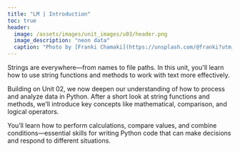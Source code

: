```yaml
---
title: "LM | Introduction"
toc: true
header:
  image: /assets/images/unit_images/u03/header.png
  image_description: "neon data"
  caption: "Photo by [Franki Chamaki](https://unsplash.com/@franki?utm_source=unsplash&amp;utm_medium=referral&amp;utm_content=creditCopyText) [from unsplash](https://unsplash.com/s/photos/data?utm_source=unsplash&amp;utm_medium=referral&amp;utm_content=creditCopyText)"
---
```

Strings are everywhere—from names to file paths. In this unit, you'll learn how to use string functions and methods to work with text more effectively.

<!--more-->
Building on Unit 02, we now deepen our understanding of how to process and analyze data in Python. After a short look at string functions and methods, we’ll introduce key concepts like mathematical, comparison, and logical operators.

You’ll learn how to perform calculations, compare values, and combine conditions—essential skills for writing Python code that can make decisions and respond to different situations.

